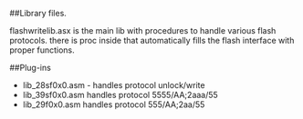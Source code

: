 ##Library files.

flashwritelib.asx is the main lib with procedures to handle various flash protocols.
there is proc inside that automatically fills the flash interface with proper functions.

##Plug-ins
* lib_28sf0x0.asm - handles protocol unlock/write
* lib_39sf0x0.asm handles protocol 5555/AA;2aaa/55
* lib_29f0x0.asm handles protocol 555/AA;2aa/55
